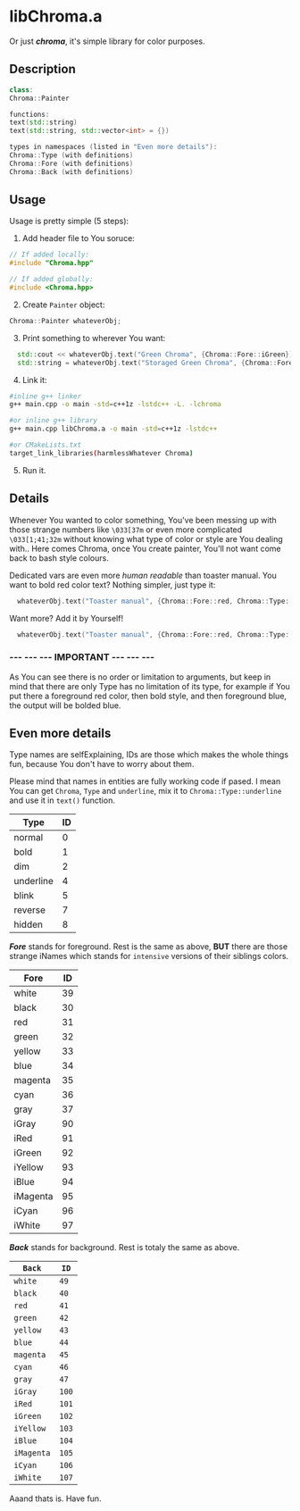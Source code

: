 # libChroma.a
Or just **_chroma_**, it's simple library for color purposes.

## Description

```c++
class:
Chroma::Painter

functions:
text(std::string)
text(std::string, std::vector<int> = {})

types in namespaces (listed in "Even more details"):
Chroma::Type (with definitions)
Chroma::Fore (with definitions)
Chroma::Back (with definitions)
```

## Usage
Usage is pretty simple (5 steps):
1. Add header file to You soruce:

```c++
// If added locally:
#include "Chroma.hpp"

// If added globally:
#include <Chroma.hpp>
```

2. Create `Painter` object:

```c++
Chroma::Painter whateverObj;
```

3. Print something to wherever You want:

```c++
  std::cout << whateverObj.text("Green Chroma", {Chroma::Fore::iGreen}) << std::endl;
  std::string = whateverObj.text("Storaged Green Chroma", {Chroma::Fore::iGreen});
```

4. Link it:

```bash
#inline g++ linker
g++ main.cpp -o main -std=c++1z -lstdc++ -L. -lchroma

#or inline g++ library
g++ main.cpp libChroma.a -o main -std=c++1z -lstdc++

#or CMakeLists.txt
target_link_libraries(harmlessWhatever Chroma)
```

5. Run it.

## Details
Whenever You wanted to color something, You've been messing up with those strange numbers like `\033[37m` or even more complicated `\033[1;41;32m` without knowing what type of color or style are You dealing with.. Here comes Chroma, once You create painter, You'll not want come back to bash style colours. 

Dedicated vars are even more *human readable* than toaster manual. You want to bold red color text? Nothing simpler, just type it:

```c++
  whateverObj.text("Toaster manual", {Chroma::Fore::red, Chroma::Type::bold});
```

Want more? Add it by Yourself!

```c++
  whateverObj.text("Toaster manual", {Chroma::Fore::red, Chroma::Type::bold, Chroma::Back::blue, Chroma::Type::reverse, Chroma::Type::underline});
```

### **--- --- --- IMPORTANT --- --- ---**

As You can see there is no order or limitation to arguments, but keep in mind that there are only Type has no limitation of its type, for example if You put there a foreground red color, then bold style, and then foreground blue, the output will be bolded blue.

## Even more details
Type names are selfExplaining, IDs are those which makes the whole things fun, because You don't have to worry about them.

Please mind that names in entities are fully working code if pased. I mean You can get `Chroma`, `Type` and `underline`, mix it to `Chroma::Type::underline` and use it in `text()` function.

| Type      | ID |
| --------- | -- |
| normal    | 0  |
| bold      | 1  |
| dim       | 2  |
| underline | 4  |
| blink     | 5  |
| reverse   | 7  |
| hidden    | 8  |

**_Fore_** stands for foreground. Rest is the same as above, __BUT__ there are those strange iNames which stands for `intensive` versions of their siblings colors.

| Fore  |  ID  |
| --- | --- |
| white  |  39 |
| black  |  30 |
| red  |  31 |
| green  |  32 |
| yellow  |  33 |
| blue  |  34 |
| magenta  |  35 |
| cyan  |  36 |
| gray  |  37 |
| iGray  |  90 |
| iRed  |  91 |
| iGreen  |  92 |
| iYellow  |  93 |
| iBlue  |  94 |
| iMagenta  |  95 |
| iCyan  |  96 |
| iWhite  |  97 |

**_Back_** stands for background. Rest is totaly the same as above.

|`Back` | `ID`|
| --- | --- |
|`white` | `49`|
|`black` | `40`|
|`red` | `41`|
|`green` | `42`|
|`yellow` | `43`|
|`blue` | `44`|
|`magenta` | `45`|
|`cyan` | `46`|
|`gray` | `47`|
|`iGray` | `100`|
|`iRed` | `101`|
|`iGreen` | `102`|
|`iYellow` | `103`|
|`iBlue` | `104`|
|`iMagenta` | `105`|
|`iCyan` | `106`|
|`iWhite` | `107`|

Aaand thats is. Have fun.
